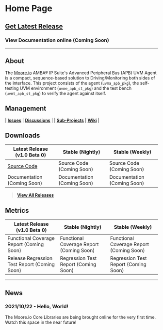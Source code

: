 # Home Page

## [Get Latest Release](https://mooreio.com/packages/uvma_apb.tgz)
### View Documentation online (Coming Soon)

----------------

## About
The [Moore.io](https://www.mooreio.com) AMBA® IP Suite's Advanced Peripheral Bus (APB) UVM Agent is a compact, sequence-based solution to Driving/Monitoring both sides of the interface.  This project consists of the agent (`uvma_apb_pkg`), the self-testing UVM environment (`uvme_apb_st_pkg`) and the test bench (`uvmt_apb_st_pkg`) to verify the agent against itself.


## Management

| **[Issues](https://github.com/Datum-Technology-Corporation/uvma_apb/issues)** | **[Discussions](https://github.com/Datum-Technology-Corporation/uvma_apb/discussions)** |
| **[Sub-Projects](https://github.com/Datum-Technology-Corporation/uvma_apb/projects)** | **[Wiki](https://github.com/Datum-Technology-Corporation/uvma_apb/wiki)** |


## Downloads

| Latest Release (v1.0 Beta 0) | Stable (Nightly) | Stable (Weekly) |
| --------------------- | ---------------- | --------------- |
| [Source Code](https://mooreio.com/packages/uvma_apb.tgz) | Source Code (Coming Soon) | Source Code (Coming Soon) |
| Documentation (Coming Soon) | Documentation (Coming Soon) | Documentation (Coming Soon) |

> **[View All Releases](releases.md)**


## Metrics

| Latest Release (v1.0 Beta 0) | Stable (Nightly) | Stable (Weekly) |
| --------------------- | ---------------- | --------------- |
| Functional Coverage Report (Coming Soon) | Functional Coverage Report (Coming Soon) | Functional Coverage Report (Coming Soon) |
| Release Regression Test Report (Coming Soon) | Regression Test Report (Coming Soon) | Regression Test Report (Coming Soon) |


----------------


## News
### 2021/10/22 - Hello, World!
The Moore.io Core Libraries are being brought online for the very first time. Watch this space in the near future!
